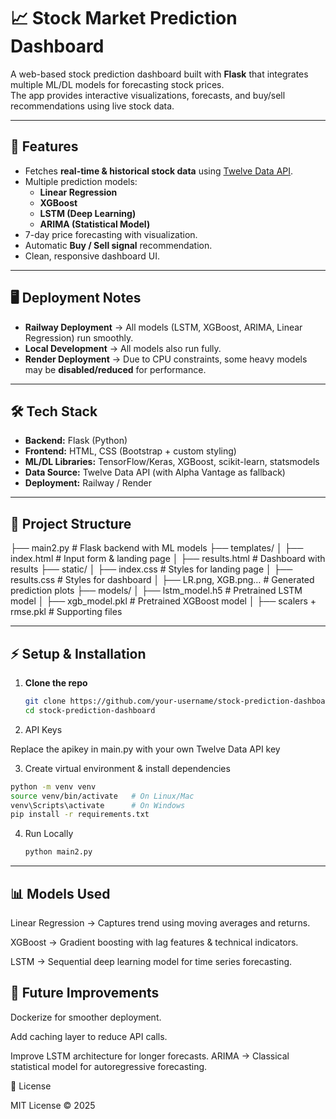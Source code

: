 # 📈 Stock Market Prediction Dashboard

A web-based stock prediction dashboard built with **Flask** that integrates multiple ML/DL models for forecasting stock prices.  
The app provides interactive visualizations, forecasts, and buy/sell recommendations using live stock data.

---

## 🚀 Features

- Fetches **real-time & historical stock data** using [Twelve Data API](https://twelvedata.com/).  
- Multiple prediction models:
  - **Linear Regression**
  - **XGBoost**
  - **LSTM (Deep Learning)**
  - **ARIMA (Statistical Model)**
- 7-day price forecasting with visualization.  
- Automatic **Buy / Sell signal** recommendation.  
- Clean, responsive dashboard UI.  

---

## 🖥️ Deployment Notes

- **Railway Deployment** → All models (LSTM, XGBoost, ARIMA, Linear Regression) run smoothly.  
- **Local Development** → All models also run fully.  
- **Render Deployment** → Due to CPU constraints, some heavy models may be **disabled/reduced** for performance.  

---

## 🛠️ Tech Stack

- **Backend:** Flask (Python)  
- **Frontend:** HTML, CSS (Bootstrap + custom styling)  
- **ML/DL Libraries:** TensorFlow/Keras, XGBoost, scikit-learn, statsmodels  
- **Data Source:** Twelve Data API (with Alpha Vantage as fallback)  
- **Deployment:** Railway / Render  

---

## 📂 Project Structure

├── main2.py # Flask backend with ML models
├── templates/
│ ├── index.html # Input form & landing page
│ ├── results.html # Dashboard with results
├── static/
│ ├── index.css # Styles for landing page
│ ├── results.css # Styles for dashboard
│ ├── LR.png, XGB.png… # Generated prediction plots
├── models/
│ ├── lstm_model.h5 # Pretrained LSTM model
│ ├── xgb_model.pkl # Pretrained XGBoost model
│ ├── scalers + rmse.pkl # Supporting files


---

## ⚡ Setup & Installation

1. **Clone the repo**
   ```bash
   git clone https://github.com/your-username/stock-prediction-dashboard.git
   cd stock-prediction-dashboard

2. API Keys

Replace the apikey in main.py with your own Twelve Data API key

3. Create virtual environment & install dependencies
  ```bash
  python -m venv venv
  source venv/bin/activate   # On Linux/Mac
  venv\Scripts\activate      # On Windows
  pip install -r requirements.txt
```
4. Run Locally
   ```bash
   python main2.py

---

## 📊 Models Used

Linear Regression → Captures trend using moving averages and returns.

XGBoost → Gradient boosting with lag features & technical indicators.

LSTM → Sequential deep learning model for time series forecasting.

## 📌 Future Improvements

Dockerize for smoother deployment.

Add caching layer to reduce API calls.

Improve LSTM architecture for longer forecasts.
ARIMA → Classical statistical model for autoregressive forecasting.

📜 License

MIT License © 2025
